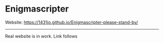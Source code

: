 # Enigmascripter

Website: 
https://1431jo.github.io/Enigmascripter-please-stand-by/

<hr>
Real website is in work. 
Link follows
